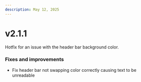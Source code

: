 ```yaml
---
description: May 12, 2025
---
```


# v2.1.1

Hotfix for an issue with the header bar background color.&#x20;

### **Fixes and improvements**

* Fix header bar not swapping color correctly causing text to be unreadable
